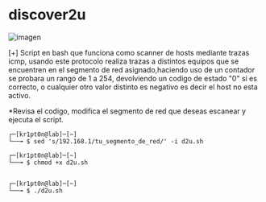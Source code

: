 # discover2u
![imagen](https://www.ccn.cni.es/images/slides/banner-actualidad.jpg)

[+] Script en bash que funciona como scanner de hosts mediante trazas icmp, usando este protocolo realiza trazas a distintos equipos que se encuentren en el segmento de red asignado,haciendo uso de un contador se probara un rango de 1 a 254, devolviendo un codigo de estado "0" si es correcto, o cualquier otro valor distinto es negativo es decir el host no esta activo. 

*Revisa el codigo, modifica el segmento de red que deseas escanear y ejecuta el script.
    
    ┌─[kr1pt0n@lab]─[~]
    └──╼ $ sed 's/192.168.1/tu_segmento_de_red/' -i d2u.sh

    ┌─[kr1pt0n@lab]─[~]
    └──╼ $ chmod +x d2u.sh
    

    ┌─[kr1pt0n@lab]─[~]
    └──╼ $ ./d2u.sh
